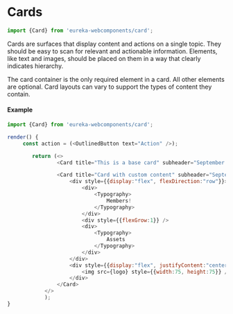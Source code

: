 
# Cards

```js
import {Card} from 'eureka-webcomponents/card';
```
<!-- Brief summary of what the component is, and what it's for. -->

Cards are surfaces that display content and actions on a single topic. They should be easy to scan for relevant and actionable information. Elements, like text and images, should be placed on them in a way that clearly indicates hierarchy. 
            
The card container is the only required element in a card. All other elements are optional. Card layouts can vary to support the types of content they contain. 
<!-- STORY -->


#### Example

```js
import {Card} from 'eureka-webcomponents/card';

render() {
     const action = (<OutlinedButton text="Action" />);

        return (<>
                <Card title="This is a base card" subheader="September 14, 2018" text="Lorem ipsum dolor at" avatarText="AA" />

                <Card title="Card with custom content" subheader="September 14, 2018" text="Lorem ipsum dolor at" avatarText="AA" action={action} >
                    <div style={{display:"flex", flexDirection:"row"}}>
                        <div>
                            <Typography>
                                Members! 
                            </Typography>
                        </div>
                        <div style={{flexGrow:1}} />
                        <div>
                            <Typography>
                                Assets
                            </Typography>
                        </div>
                    </div>
                    <div style={{display:"flex", justifyContent:"center"}}>
                        <img src={logo} style={{width:75, height:75}} />
                    </div>
                </Card>
            </>
            );
}
```


<!-- STORY HIDE START -->



<!-- STORY HIDE END -->